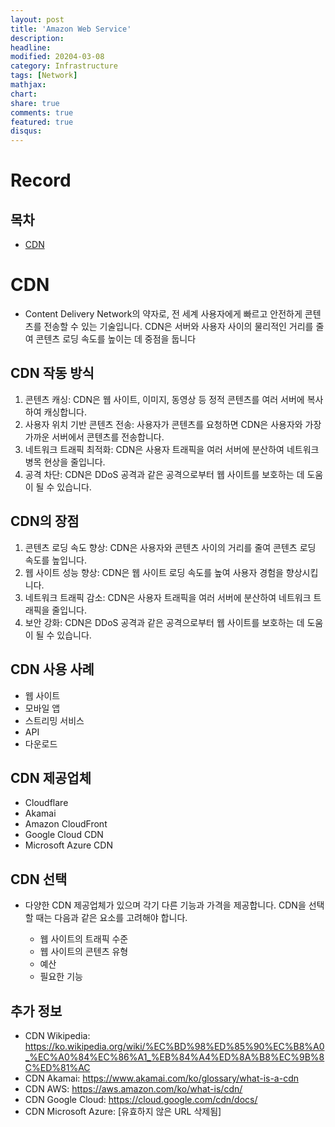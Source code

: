 ```yaml
---
layout: post
title: 'Amazon Web Service'
description:
headline:
modified: 20204-03-08
category: Infrastructure
tags: [Network]
mathjax:
chart:
share: true
comments: true
featured: true
disqus:
---
```


# Record


## 목차

-   [CDN](#CDN)

# CDN

- Content Delivery Network의 약자로, 전 세계 사용자에게 빠르고 안전하게 콘텐츠를 전송할 수 있는 기술입니다. CDN은 서버와 사용자 사이의 물리적인 거리를 줄여 콘텐츠 로딩 속도를 높이는 데 중점을 둡니다

## CDN 작동 방식

1. 콘텐츠 캐싱: CDN은 웹 사이트, 이미지, 동영상 등 정적 콘텐츠를 여러 서버에 복사하여 캐싱합니다.
2. 사용자 위치 기반 콘텐츠 전송: 사용자가 콘텐츠를 요청하면 CDN은 사용자와 가장 가까운 서버에서 콘텐츠를 전송합니다.
3. 네트워크 트래픽 최적화: CDN은 사용자 트래픽을 여러 서버에 분산하여 네트워크 병목 현상을 줄입니다.
4. 공격 차단: CDN은 DDoS 공격과 같은 공격으로부터 웹 사이트를 보호하는 데 도움이 될 수 있습니다.

## CDN의 장점

1. 콘텐츠 로딩 속도 향상: CDN은 사용자와 콘텐츠 사이의 거리를 줄여 콘텐츠 로딩 속도를 높입니다.
2. 웹 사이트 성능 향상: CDN은 웹 사이트 로딩 속도를 높여 사용자 경험을 향상시킵니다.
3. 네트워크 트래픽 감소: CDN은 사용자 트래픽을 여러 서버에 분산하여 네트워크 트래픽을 줄입니다.
4. 보안 강화: CDN은 DDoS 공격과 같은 공격으로부터 웹 사이트를 보호하는 데 도움이 될 수 있습니다.

## CDN 사용 사례
- 웹 사이트
- 모바일 앱
- 스트리밍 서비스
- API
- 다운로드

## CDN 제공업체
- Cloudflare
- Akamai
- Amazon CloudFront
- Google Cloud CDN
- Microsoft Azure CDN

## CDN 선택

- 다양한 CDN 제공업체가 있으며 각기 다른 기능과 가격을 제공합니다. CDN을 선택할 때는 다음과 같은 요소를 고려해야 합니다.

    - 웹 사이트의 트래픽 수준
    - 웹 사이트의 콘텐츠 유형
    - 예산
    - 필요한 기능

## 추가 정보

- CDN Wikipedia: https://ko.wikipedia.org/wiki/%EC%BD%98%ED%85%90%EC%B8%A0_%EC%A0%84%EC%86%A1_%EB%84%A4%ED%8A%B8%EC%9B%8C%ED%81%AC
- CDN Akamai: https://www.akamai.com/ko/glossary/what-is-a-cdn
- CDN AWS: https://aws.amazon.com/ko/what-is/cdn/
- CDN Google Cloud: https://cloud.google.com/cdn/docs/
- CDN Microsoft Azure: [유효하지 않은 URL 삭제됨]


